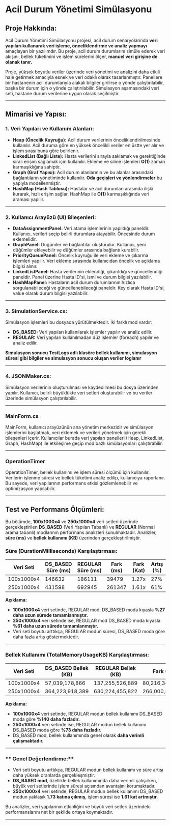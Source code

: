 # Acil Durum Yönetimi Simülasyonu

## **Proje Hakkında:**

Acil Durum Yönetimi Simülasyonu projesi, acil durum senaryolarında **veri yapıları kullanarak veri işleme, önceliklendirme ve analiz yapmayı** amaçlayan bir yazılımdır. Bu proje, acil durum durumlarını simüle ederek veri akışını, bellek tüketimini ve işlem sürelerini ölçer, **manuel veri girişine de olanak tanır.**

Proje, yüksek boyutlu veriler üzerinde veri yönetimi ve analizini daha etkili hale getirmek amacıyla esnek ve veri odaklı olarak tasarlanmıştır. Panellere bir hastanenin acil durumlarıyla alakalı bilgiler girilirse o yönde çalıştırılabilir, başka bir durum için o yönde çalıştırılabilir. Simulasyon aşamasındaki veri seti, hastane durum verilerine uygun olarak seçilmiştir.

---

##  **Mimarisi ve Yapısı:**

### **1. Veri Yapıları ve Kullanım Alanları:**

* **Heap (Öncelik Kuyruğu):** Acil durum verilerinin önceliklendirilmesinde kullanılır. Acil duruma göre en yüksek öncelikli veriler en üstte yer alır ve işlem sırası buna göre belirlenir.
* **LinkedList (Bağlı Liste):** Hasta verilerini sırayla saklamak ve gerektiğinde sıralı erişim sağlamak için kullanılır. Ekleme ve silme işlemleri **O(1)** zaman karmaşıklığına sahiptir.
* **Graph (Graf Yapısı):** Acil durum alanlarının ve bu alanlar arasındaki bağlantıların yönetiminde kullanılır. **Oda geçişleri ve yönlendirmeler** bu yapıyla modellenmiştir.
* **HashMap (Hash Tablosu):** Hastalar ve acil durumları arasında ilişki kurarak, hızlı erişim sağlar. HashMap ile **O(1)** karmaşıklığında veri araması yapılır.

---

### **2. Kullanıcı Arayüzü (UI) Bileşenleri:**

* **DataAssignmentPanel:** Veri atama işlemlerinin yapıldığı paneldir. Kullanıcı, verileri seçip belirli durumlara atayabilir. Öncesinde durum eklemelidir.
* **GraphPanel:** Düğümler ve bağlantılar oluşturulur. Kullanıcı, yeni düğümler ekleyebilir ve düğümler arasında bağlantı kurabilir.
* **PriorityQueuePanel:** Öncelik kuyruğu ile veri ekleme ve çıkarma işlemleri yapılır. Veri ekleme sırasında kullanıcıdan öncelik ve açıklama bilgisi alınır.
* **LinkedListPanel:** Hasta verilerinin eklendiği, çıkarıldığı ve güncellendiği paneldir. Panel üzerine Hasta ID'si, ismi ve durum bilgisi yazılabilir.
* **HashMapPanel:** Hastaların acil durum durumlarının hızlıca sorgulanabileceği ve güncellenebileceği paneldir. Key olarak Hasta ID'si, value olarak durum bilgisi yazılabilir.

---

### **3. SimulationService.cs:**

Simülasyon işlemleri bu dosyada yürütülmektedir. İki farklı mod vardır:

* **DS\_BASED:** Veri yapıları kullanılarak işlemler yapılır ve analiz edilir.
* **REGULAR:** Veri yapıları kullanılmadan düz işlemler (foreach) yapılır ve analiz edilir.

 **Simulasyon sonucu TestLogs adlı klasöre bellek kullanımı, simulasyon süresi gibi bilgiler ve simulasyon sonucu oluşan veriler loglanır**

---

### **4. JSONMaker.cs:**

Simülasyon verilerinin oluşturulması ve kaydedilmesi bu dosya üzerinden yapılır. Kullanıcı, belirli büyüklükte veri setleri oluşturabilir ve bu veriler üzerinde simülasyon çalıştırılabilir.

---

### MainForm.cs

MainForm, kullanıcı arayüzünün ana yönetim merkezidir ve simülasyon işlemlerini başlatmak, veri eklemek ve verileri yönetmek için gerekli bileşenleri içerir. Kullanıcılar burada veri yapıları panelleri (Heap, LinkedList, Graph, HashMap) ile etkileşime geçip mod bazlı simülasyonları çalıştırabilir. 

---

### OperationTimer

OperationTimer, bellek kullanımı ve işlem süresi ölçümü için kullanılır. Verilerin işlenme süresi ve bellek tüketimi analiz edilip, kullanıcıya raporlanır. Bu sayede, veri yapılarının performans etkisi gözlemlenebilir ve optimizasyon yapılabilir.

---

## **Test ve Performans Ölçümleri:**

Bu bölümde, **100x1000x4** ve **250x1000x4** veri setleri üzerinde gerçekleştirilen **DS\_BASED** (Veri Yapıları Tabanlı) ve **REGULAR** (Normal arama tabanlı) modlarının performans analizleri sunulmaktadır. Analizler, **süre (ms)** ve **bellek kullanımı (KB)** üzerinden gerçekleştirilmiştir.

###  **Süre (DurationMilliseconds) Karşılaştırması:**

| Veri Seti  | DS\_BASED Süre (ms) | REGULAR Süre (ms) | Fark (ms) | Fark (Kat) | Artış (%) |
| ---------- | ------------------- | ----------------- | --------- | ---------- | --------- |
| 100x1000x4 | 146632              | 186111            | 39479     | 1.27x      | 27%       |
| 250x1000x4 | 431598              | 692945            | 261347    | 1.61x      | 61%       |

**Açıklama:**

* **100x1000x4** veri setinde, REGULAR mod, DS\_BASED moda kıyasla **%27 daha uzun sürede tamamlanmıştır.**
* **250x1000x4** veri setinde ise, REGULAR mod DS\_BASED moda kıyasla **%61 daha uzun sürede tamamlanmıştır.**
* Veri seti boyutu arttıkça, REGULAR modun süresi, DS\_BASED moda göre daha fazla artış göstermektedir.

---

###  **Bellek Kullanımı (TotalMemoryUsageKB) Karşılaştırması:**

| Veri Seti  | DS\_BASED Bellek (KB) | REGULAR Bellek (KB) | Fark (KB)       | Fark (Kat) | Artış (%) |
| ---------- | --------------------- | ------------------- | --------------- | ---------- | --------- |
| 100x1000x4 | 57,039,178,866        | 137,255,526,889     | 80,216,348,023  | 2.40x      | 140%      |
| 250x1000x4 | 364,223,918,389       | 630,224,455,822     | 266,000,537,433 | 1.73x      | 73%       |

**Açıklama:**

* **100x1000x4** veri setinde, REGULAR modun bellek kullanımı DS\_BASED moda göre **%140 daha fazladır.**
* **250x1000x4** veri setinde ise, REGULAR modun bellek kullanımı DS\_BASED moda göre **%73 daha fazladır.**
* DS\_BASED mod, bellek kullanımında genel olarak **daha verimli çalışmaktadır.**

---

### ** Genel Değerlendirme:**

* Veri seti boyutu arttıkça, REGULAR modun bellek kullanımı ve süre artışı daha yüksek oranlarda gerçekleşmiştir.
* **DS\_BASED mod**, özellikle bellek kullanımında daha verimli çalışırken, büyük veri setlerinde işlem süresi açısından avantajını korumaktadır.
* **250x1000x4** veri setinde, REGULAR modun bellek kullanımı DS\_BASED modun yaklaşık **1.73 katına çıkmış**, işlem süresi ise **1.61 kat artmıştır.**

Bu analizler, veri yapılarının etkinliğini ve büyük veri setleri üzerindeki performanslarını net bir şekilde ortaya koymaktadır.

---

